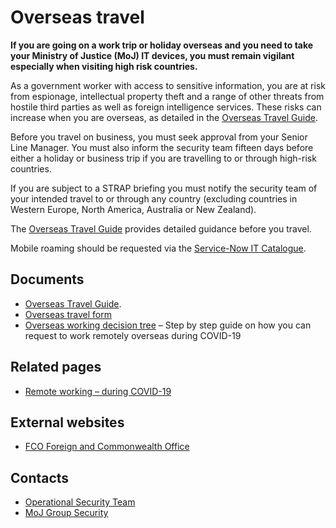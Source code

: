 # Overseas travel

**If you are going on a work trip or holiday overseas and you need to take your Ministry of Justice \(MoJ\) IT devices, you must remain vigilant especially when visiting high risk countries.**

As a government worker with access to sensitive information, you are at risk from espionage, intellectual property theft and a range of other threats from hostile third parties as well as foreign intelligence services. These risks can increase when you are overseas, as detailed in the [Overseas Travel Guide](./gs/overseas-travel-guide-v1-2-may-2021.docx).

Before you travel on business, you must seek approval from your Senior Line Manager. You must also inform the security team fifteen days before either a holiday or business trip if you are travelling to or through high-risk countries.

If you are subject to a STRAP briefing you must notify the security team of your intended travel to or through any country \(excluding countries in Western Europe, North America, Australia or New Zealand\).

The [Overseas Travel Guide](./gs/overseas-travel-guide-v1-2-may-2021.docx) provides detailed guidance before you travel.

Mobile roaming should be requested via the [Service-Now IT Catalogue](https://mojprod.service-now.com/moj_sp).

## Documents

-   [Overseas Travel Guide](./gs/overseas-travel-guide-v1-2-may-2021.docx).
-   [Overseas travel form](https://intranet.justice.gov.uk/documents/2020/03/overseas-travel-form.docx)
-   [Overseas working decision tree](https://intranet.justice.gov.uk/documents/2020/09/overseas-working-decision-tree.docx) – Step by step guide on how you can request to work remotely overseas during COVID-19

## Related pages

-   [Remote working – during COVID-19](https://intranet.justice.gov.uk/guidance/security/emergencies/coronavirus-guidance/security/remote-working/)

## External websites

-   [FCO Foreign and Commonwealth Office](http://www.fco.gov.uk/en/travel-and-living-abroad)

## Contacts

-   [Operational Security Team](mailto:OperationalSecurityTeam@justice.gov.uk)
-   [MoJ Group Security](mailto:mojgroupsecurity@justice.gov.uk)

